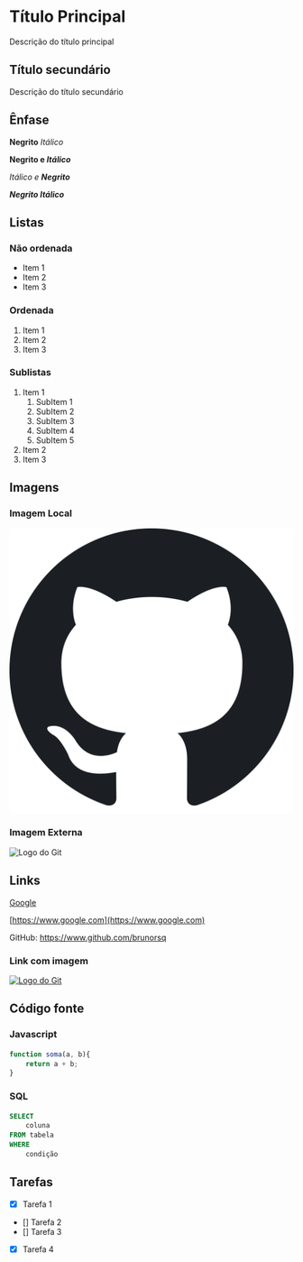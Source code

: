 # Título Principal

Descrição do título principal

## Título secundário

Descrição do título secundário

## Ênfase

**Negrito** _Itálico_

**Negrito e _Itálico_**

_Itálico e **Negrito**_

**_Negrito Itálico_**

## Listas
### Não ordenada

* Item 1
* Item 2
* Item 3

### Ordenada

1. Item 1
2. Item 2
3. Item 3

### Sublistas

1. Item 1
    1. SubItem 1
    2. SubItem 2
    3. SubItem 3
    4. SubItem 4
    5. SubItem 5
2. Item 2
3. Item 3

## Imagens
### Imagem Local

![Logo do GitHub](img/Octicons-mark-github.svg.png)

### Imagem Externa

![Logo do Git](https://git-scm.com/images/logos/downloads/Git-Icon-1788C.png)

## Links

[Google](https://www.google.com)

[https://www.google.com](https://www.google.com)

GitHub: https://www.github.com/brunorsq

### Link com imagem

[![Logo do Git](https://git-scm.com/images/logos/downloads/Git-Icon-1788C.png)](https://git-scm.com/)

## Código fonte
### Javascript
```javascript
function soma(a, b){
    return a + b;
}
```
### SQL
```sql
SELECT
    coluna
FROM tabela
WHERE
    condição
```

## Tarefas

- [x] Tarefa 1
- [] Tarefa 2
- [] Tarefa 3
- [x] Tarefa 4